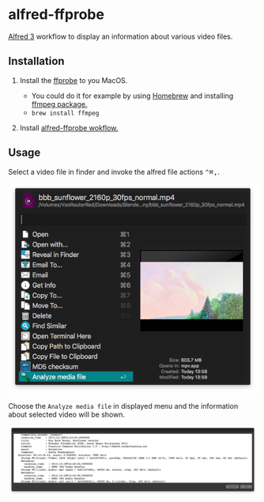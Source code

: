 # alfred-ffprobe
[Alfred 3][1] workflow to display an information about various video files.


## Installation

1) Install the [ffprobe][2] to you MacOS.

   - You could do it for example by using [Homebrew][3] and installing [ffmpeg package.][4]
   - ````brew install ffmpeg````
2) Install [alfred-ffprobe wokflow.][5]

## Usage

Select a video file in finder and invoke the alfred file actions <kbd>⌃﻿⌘,</kbd>.

![Alfred actions screenshot](doc/images/alfred-actions.png?raw=true "")

Choose the `Analyze media file` in displayed menu and the information about selected video will be shown.

![alfred-ffprobe results screenshot](doc/images/alfred-ffprobe-results.png?raw=true "")

[1]: https://www.alfredapp.com/
[2]: https://ffmpeg.org/ffprobe.html
[3]: https://brew.sh/
[4]: http://brewformulas.org/Ffmpeg
[5]: https://github.com/vookimedlo/alfred-ffprobe/releases/latest
